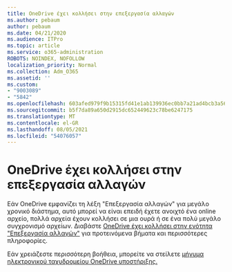 ```yaml
---
title: OneDrive έχει κολλήσει στην επεξεργασία αλλαγών
ms.author: pebaum
author: pebaum
ms.date: 04/21/2020
ms.audience: ITPro
ms.topic: article
ms.service: o365-administration
ROBOTS: NOINDEX, NOFOLLOW
localization_priority: Normal
ms.collection: Adm_O365
ms.assetid: ''
ms.custom:
- "9003089"
- "5842"
ms.openlocfilehash: 603afed979f9b15315fd41e1ab139936ec0bb7a21ad4bcb3a56279a104bc0267
ms.sourcegitcommit: b5f7da89a650d2915dc652449623c78be6247175
ms.translationtype: MT
ms.contentlocale: el-GR
ms.lasthandoff: 08/05/2021
ms.locfileid: "54076057"
---
```

# <a name="onedrive-is-stuck-on-processing-changes"></a>OneDrive έχει κολλήσει στην επεξεργασία αλλαγών

Εάν OneDrive εμφανίζει τη λέξη "Επεξεργασία αλλαγών" για μεγάλο χρονικό διάστημα, αυτό μπορεί να είναι επειδή έχετε ανοιχτό ένα online αρχείο, πολλά αρχεία έχουν κολλήσει σε μια ουρά ή σε ένα πολύ μεγάλο συγχρονισμό αρχείων. Διαβάστε [OneDrive έχει κολλήσει στην ενότητα "Επεξεργασία αλλαγών"](https://support.office.com/article/onedrive-is-stuck-on-processing-changes-b386b813-9b66-4e47-8c4c-2b45533edccd) για προτεινόμενα βήματα και περισσότερες πληροφορίες.

Εάν χρειάζεστε περισσότερη βοήθεια, μπορείτε να στείλετε [μήνυμα ηλεκτρονικού ταχυδρομείου OneDrive υποστήριξης.](https://go.microsoft.com/fwlink/p/?LinkId=528676)